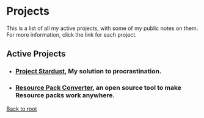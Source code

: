 # Projects
This is a list of all my active projects, with some of my public notes on them. For more information, click the link for each project.

## Active Projects
 - ### [Project Stardust](https://coryborek.github.io/projects/project-stardust/), My solution to procrastination.
 - ### [Resource Pack Converter](https://coryborek.github.io/projects/resource-pack-converter/), an open source tool to make Resource packs work anywhere.



 [Back to root](https://coryborek.github.io/)